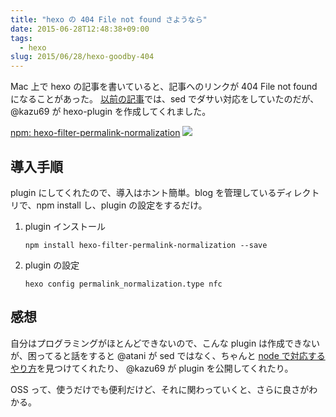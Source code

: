 ```yaml
---
title: "hexo の 404 File not found さようなら"
date: 2015-06-28T12:48:38+09:00
tags:
  - hexo
slug: 2015/06/28/hexo-goodby-404
---
```


Mac 上で hexo の記事を書いていると、記事へのリンクが 404 File not found になることがあった。
[以前の記事](/2015/05/10/hexo-404-file-not-found/)では、sed でダサい対応をしていたのだが、@kazu69 が hexo-plugin を作成してくれました。

[npm: hexo-filter-permalink-normalization](https://www.npmjs.com/package/hexo-filter-permalink-normalization)
[![](npm.png)](https://www.npmjs.com/package/hexo-filter-permalink-normalization)


<!--more-->

導入手順
----------------------------------------------------------------------

plugin にしてくれたので、導入はホント簡単。blog を管理しているディレクトリで、npm install し、plugin の設定をするだけ。

1. plugin インストール

    ```
    npm install hexo-filter-permalink-normalization --save
    ```

1. plugin の設定

    ```
    hexo config permalink_normalization.type nfc
    ```

感想
----------------------------------------------------------------------
自分はプログラミングがほとんどできないので、こんな plugin は作成できないが、困ってると話をすると @atani が sed ではなく、ちゃんと [node で対応するやり方](https://atani.github.io/2015/06/hexoで日本語のパーマリンクを見れるようにしよう！)を見つけてくれたり、 @kazu69 が plugin を公開してくれたり。

OSS って、使うだけでも便利だけど、それに関わっていくと、さらに良さがわかる。
